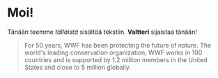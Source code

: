 # Moi!
Tänään teemme *tälläistä* sisältöä tekstiin. **Valtteri** sijaistaa tänään!

<blockquote cite="http://www.worldwildlife.org/who/index.html">
For 50 years, WWF has been protecting the future of nature. The world's leading conservation organization, WWF works in 100 countries and is supported by 1.2 million members in the United States and close to 5 million globally.
</blockquote>
